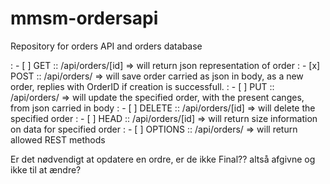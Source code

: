 # mmsm-ordersapi
Repository for orders API and orders database


: - [ ] GET     :: /api/orders/[id]   =>  will return json representation of order
: - [x] POST    :: /api/orders/       =>  will save order carried as json in body, as a new order, replies with OrderID if creation is successfull.
: - [ ] PUT     :: /api/orders/       =>  will update the specified order, with the present canges, from json carried in body
: - [ ] DELETE  :: /api/orders/[id]   =>  will delete the specified order
: - [ ] HEAD    :: /api/orders/[id]   =>  will return size information on data for specified order
: - [ ] OPTIONS :: /api/orders/       =>  will return allowed REST methods

Er det nødvendigt at opdatere en ordre, er de ikke Final?? altså afgivne og ikke til at ændre?